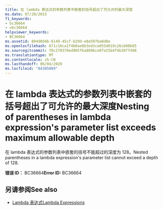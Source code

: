 ```yaml
---
title: 在 lambda 表达式的参数列表中嵌套的括号超出了可允许的最大深度
ms.date: 07/20/2015
f1_keywords:
- bc36664
- vbc36664
helpviewer_keywords:
- BC36664
ms.assetid: 884d0d4b-6149-45cf-b29d-e0a597ba8d8e
ms.openlocfilehash: 671c16ca1f4b0ae8b3ed3ce055d019c26cb08b85
ms.sourcegitcommit: f8c270376ed905f6a8896ce0fe25b4f4b38ff498
ms.translationtype: MT
ms.contentlocale: zh-CN
ms.lasthandoff: 06/04/2020
ms.locfileid: "84385089"
---
```

# <a name="nesting-of-parentheses-in-lambda-expressions-parameter-list-exceeds-maximum-allowable-depth"></a><span data-ttu-id="ffa85-102">在 lambda 表达式的参数列表中嵌套的括号超出了可允许的最大深度</span><span class="sxs-lookup"><span data-stu-id="ffa85-102">Nesting of parentheses in lambda expression's parameter list exceeds maximum allowable depth</span></span>
<span data-ttu-id="ffa85-103">在 lambda 表达式的参数列表中嵌套的括号不能超过的深度为 128。</span><span class="sxs-lookup"><span data-stu-id="ffa85-103">Nested parentheses in a lambda expression's parameter list cannot exceed a depth of 128.</span></span>  
  
 <span data-ttu-id="ffa85-104">**错误 ID：** BC36664</span><span class="sxs-lookup"><span data-stu-id="ffa85-104">**Error ID:** BC36664</span></span>  
  
## <a name="see-also"></a><span data-ttu-id="ffa85-105">另请参阅</span><span class="sxs-lookup"><span data-stu-id="ffa85-105">See also</span></span>

- [<span data-ttu-id="ffa85-106">Lambda 表达式</span><span class="sxs-lookup"><span data-stu-id="ffa85-106">Lambda Expressions</span></span>](../programming-guide/language-features/procedures/lambda-expressions.md)
